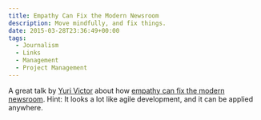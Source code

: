 ```yaml
---
title: Empathy Can Fix the Modern Newsroom
description: Move mindfully, and fix things.
date: 2015-03-28T23:36:49+00:00
tags:
  - Journalism
  - Links
  - Management
  - Project Management
---
```


A great talk by [Yuri Victor](http://www.yurivictor.com) about how [empathy can fix the modern newsroom](https://www.youtube.com/watch?v=bYOOCG1gAaM). Hint: It looks a lot like agile development, and it can be applied anywhere.

